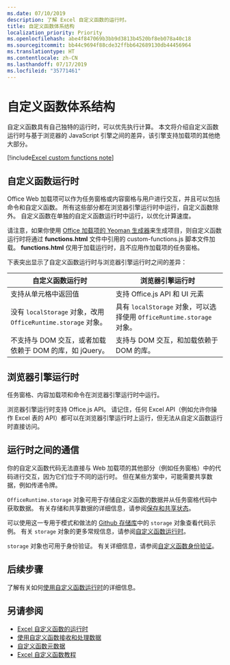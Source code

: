 ```yaml
---
ms.date: 07/10/2019
description: 了解 Excel 自定义函数的运行时。
title: 自定义函数体系结构
localization_priority: Priority
ms.openlocfilehash: abe4f847069b3bb9d3813b4520bf8eb078a40c18
ms.sourcegitcommit: bb44c9694f88cde32ffbb642689130db44456964
ms.translationtype: HT
ms.contentlocale: zh-CN
ms.lasthandoff: 07/17/2019
ms.locfileid: "35771461"
---
```

# <a name="custom-functions-architecture"></a>自定义函数体系结构

 自定义函数具有自己独特的运行时，可以优先执行计算。 本文将介绍自定义函数运行时与基于浏览器的 JavaScript 引擎之间的差异，该引擎支持加载项的其他绝大部分。

[!include[Excel custom functions note](../includes/excel-custom-functions-note.md)]

## <a name="custom-functions-runtime"></a>自定义函数运行时

Office Web 加载项可以作为任务窗格或内容窗格与用户进行交互，并且可以包括命令和自定义函数。 所有这些部分都在浏览器引擎运行时中运行，自定义函数除外。 自定义函数在单独的自定义函数运行时中运行，以优化计算速度。

请注意，如果你使用 [Office 加载项的 Yeoman 生成器](https://www.npmjs.com/package/generator-office)来生成项目，则自定义函数运行时将通过 **functions.html** 文件中引用的 custom-functions.js 脚本文件加载。 **functions.html** 仅用于加载运行时，且不应用作加载项的任务窗格。

下表突出显示了自定义函数运行时与浏览器引擎运行时之间的差异：

| 自定义函数运行时  | 浏览器引擎运行时    |
|------------------------------------------------------------------ |-------------------------------------------------------------------------------------------------------------- |
| 支持从单元格中返回值    | 支持 Office.js API 和 UI 元素   |
| 没有 `localStorage` 对象，改用 `OfficeRuntime.storage` 对象。     | 具有 `localStorage` 对象，可以选择使用 `OfficeRuntime.storage` 对象。     |
| 不支持与 DOM 交互，或者加载依赖于 DOM 的库，如 jQuery。    | 支持与 DOM 交互，和加载依赖于 DOM 的库。 |

## <a name="browser-engine-runtime"></a>浏览器引擎运行时

任务窗格、内容加载项和命令在浏览器引擎运行时中运行。

浏览器引擎运行时支持 Office.js API。 请记住，任何 Excel API（例如允许你操作 Excel 表的 API）都可以在浏览器引擎运行时上运行，但无法从自定义函数运行时直接访问。

## <a name="communicate-between-runtimes"></a>运行时之间的通信

你的自定义函数代码无法直接与 Web 加载项的其他部分（例如任务窗格）中的代码进行交互，因为它们位于不同的运行时。 但在某些方案中，可能需要共享数据，例如传递令牌。

`OfficeRuntime.storage` 对象可用于存储自定义函数的数据并从任务窗格代码中获取数据。 有关存储和共享数据的详细信息，请参阅[保存和共享状态](custom-functions-save-state.md)。

可以使用这一专用于模式和做法的 [Github 存储库](https://github.com/OfficeDev/PnP-OfficeAddins/tree/master/Excel-custom-functions/AsyncStorage)中的 `storage` 对象查看代码示例。
有关 `storage` 对象的更多常规信息，请参阅[自定义函数运行时](./custom-functions-runtime.md)。

`storage` 对象也可用于身份验证。 有关详细信息，请参阅[自定义函数身份验证](custom-functions-authentication.md)。

## <a name="next-steps"></a>后续步骤
了解有关如何[使用自定义函数运行时](custom-functions-runtime.md)的详细信息。

## <a name="see-also"></a>另请参阅

* [Excel 自定义函数的运行时](custom-functions-runtime.md)
* [使用自定义函数接收和处理数据](custom-functions-web-reqs.md)
* [自定义函数元数据](custom-functions-json.md)
* [Excel 自定义函数教程](../tutorials/excel-tutorial-create-custom-functions.md)

